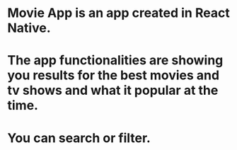 # Movie App is an app created in React Native.
# The app functionalities are showing you results for the best movies and tv shows and what it popular at the time.
# You can search or filter.  
